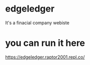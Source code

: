 # edgeledger
It's a finacial company webiste

# you can run it here
https://edgeledger.raptor2001.repl.co/
